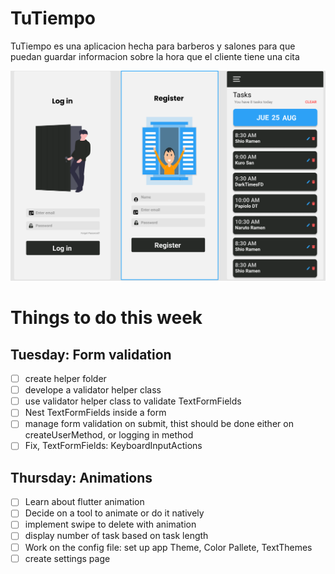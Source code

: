 # TuTiempo

TuTiempo es una aplicacion hecha para barberos y salones para que puedan guardar informacion sobre la hora que el cliente tiene una cita

![App picture](assets/TuTiempo.png)

# Things to do this week

## Tuesday: Form validation

- [ ] create helper folder
- [ ] develope a validator helper class
- [ ] use validator helper class to validate TextFormFields
- [ ] Nest TextFormFields inside a form
- [ ] manage form validation on submit, thist should be done either on createUserMethod, or logging in method
- [ ] Fix, TextFormFields: KeyboardInputActions

## Thursday: Animations

- [ ] Learn about flutter animation
- [ ] Decide on a tool to animate or do it natively
- [ ] implement swipe to delete with animation
- [ ] display number of task based on task length
- [ ] Work on the config file: set up app Theme, Color Pallete, TextThemes
- [ ] create settings page

